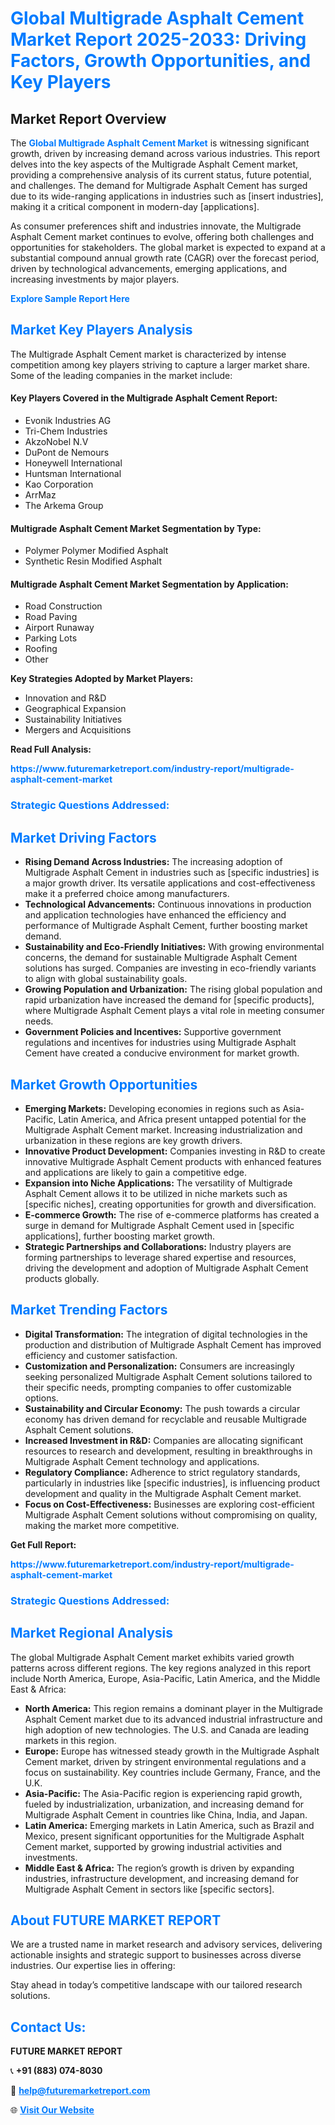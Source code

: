 <h1 style="color: #007BFF;">Global Multigrade Asphalt Cement Market Report 2025-2033: Driving Factors, Growth Opportunities, and Key Players</h1>

<section id="overview">
<h2>Market Report Overview</h2>
<p>The <a href="https://www.futuremarketreport.com/industry-report/multigrade-asphalt-cement-market" style="color: #007BFF; text-decoration: none;"><strong>Global Multigrade Asphalt Cement Market</strong></a> is witnessing significant growth, driven by increasing demand across various industries. This report delves into the key aspects of the Multigrade Asphalt Cement market, providing a comprehensive analysis of its current status, future potential, and challenges. The demand for Multigrade Asphalt Cement has surged due to its wide-ranging applications in industries such as [insert industries], making it a critical component in modern-day [applications].</p>
<p>As consumer preferences shift and industries innovate, the Multigrade Asphalt Cement market continues to evolve, offering both challenges and opportunities for stakeholders. The global market is expected to expand at a substantial compound annual growth rate (CAGR) over the forecast period, driven by technological advancements, emerging applications, and increasing investments by major players.</p>
</section>

<section id="overview">
<p><a href="https://www.futuremarketreport.com/request-sample/reportId=93139" style="color: #007BFF; text-decoration: none;"><strong>Explore Sample Report Here</strong></a></p>
</section>

<section id="key-players">
<h2 style="color: #007BFF;">Market Key Players Analysis</h2>
<p>The Multigrade Asphalt Cement market is characterized by intense competition among key players striving to capture a larger market share. Some of the leading companies in the market include:</p>
<h4>Key Players Covered in the Multigrade Asphalt Cement Report:</h4>
<ul><li>Evonik Industries AG</li><li>Tri-Chem Industries</li><li>AkzoNobel N.V</li><li>DuPont de Nemours</li><li>Honeywell International</li><li>Huntsman International</li><li>Kao Corporation</li><li>ArrMaz</li><li>The Arkema Group</li></ul>
<h4>Multigrade Asphalt Cement Market Segmentation by Type:</h4>
<ul><li>Polymer Polymer Modified Asphalt</li><li>Synthetic Resin Modified Asphalt</li></ul>

<h4>Multigrade Asphalt Cement Market Segmentation by Application:</h4>
<ul><li>Road Construction</li><li>Road Paving</li><li>Airport Runaway</li><li>Parking Lots</li><li>Roofing</li><li>Other</li></ul>
<p><strong>Key Strategies Adopted by Market Players:</strong></p>
<ul>
<li>Innovation and R&D</li>
<li>Geographical Expansion</li>
<li>Sustainability Initiatives</li>
<li>Mergers and Acquisitions</li>
</ul>
</section>

<section>
<p><strong>Read Full Analysis: </strong></p><a href="https://www.futuremarketreport.com/industry-report/multigrade-asphalt-cement-market" style="color: #007BFF; text-decoration: none;"><strong>https://www.futuremarketreport.com/industry-report/multigrade-asphalt-cement-market</strong></a>
<h3 style="color: #007BFF;">Strategic Questions Addressed:</h3>
</section>

<section id="driving-factors">
<h2 style="color: #007BFF;">Market Driving Factors</h2>
<ul>
<li><strong>Rising Demand Across Industries:</strong> The increasing adoption of Multigrade Asphalt Cement in industries such as [specific industries] is a major growth driver. Its versatile applications and cost-effectiveness make it a preferred choice among manufacturers.</li>
<li><strong>Technological Advancements:</strong> Continuous innovations in production and application technologies have enhanced the efficiency and performance of Multigrade Asphalt Cement, further boosting market demand.</li>
<li><strong>Sustainability and Eco-Friendly Initiatives:</strong> With growing environmental concerns, the demand for sustainable Multigrade Asphalt Cement solutions has surged. Companies are investing in eco-friendly variants to align with global sustainability goals.</li>
<li><strong>Growing Population and Urbanization:</strong> The rising global population and rapid urbanization have increased the demand for [specific products], where Multigrade Asphalt Cement plays a vital role in meeting consumer needs.</li>
<li><strong>Government Policies and Incentives:</strong> Supportive government regulations and incentives for industries using Multigrade Asphalt Cement have created a conducive environment for market growth.</li>
</ul>
</section>

<section id="growth-opportunities">
<h2 style="color: #007BFF;">Market Growth Opportunities</h2>
<ul>
<li><strong>Emerging Markets:</strong> Developing economies in regions such as Asia-Pacific, Latin America, and Africa present untapped potential for the Multigrade Asphalt Cement market. Increasing industrialization and urbanization in these regions are key growth drivers.</li>
<li><strong>Innovative Product Development:</strong> Companies investing in R&D to create innovative Multigrade Asphalt Cement products with enhanced features and applications are likely to gain a competitive edge.</li>
<li><strong>Expansion into Niche Applications:</strong> The versatility of Multigrade Asphalt Cement allows it to be utilized in niche markets such as [specific niches], creating opportunities for growth and diversification.</li>
<li><strong>E-commerce Growth:</strong> The rise of e-commerce platforms has created a surge in demand for Multigrade Asphalt Cement used in [specific applications], further boosting market growth.</li>
<li><strong>Strategic Partnerships and Collaborations:</strong> Industry players are forming partnerships to leverage shared expertise and resources, driving the development and adoption of Multigrade Asphalt Cement products globally.</li>
</ul>
</section>

<section id="trending-factors">
<h2 style="color: #007BFF;">Market Trending Factors</h2>
<ul>
<li><strong>Digital Transformation:</strong> The integration of digital technologies in the production and distribution of Multigrade Asphalt Cement has improved efficiency and customer satisfaction.</li>
<li><strong>Customization and Personalization:</strong> Consumers are increasingly seeking personalized Multigrade Asphalt Cement solutions tailored to their specific needs, prompting companies to offer customizable options.</li>
<li><strong>Sustainability and Circular Economy:</strong> The push towards a circular economy has driven demand for recyclable and reusable Multigrade Asphalt Cement solutions.</li>
<li><strong>Increased Investment in R&D:</strong> Companies are allocating significant resources to research and development, resulting in breakthroughs in Multigrade Asphalt Cement technology and applications.</li>
<li><strong>Regulatory Compliance:</strong> Adherence to strict regulatory standards, particularly in industries like [specific industries], is influencing product development and quality in the Multigrade Asphalt Cement market.</li>
<li><strong>Focus on Cost-Effectiveness:</strong> Businesses are exploring cost-efficient Multigrade Asphalt Cement solutions without compromising on quality, making the market more competitive.</li>
</ul>
</section>

<section>
<p><strong>Get Full Report: </strong></p><a href="https://www.futuremarketreport.com/industry-report/multigrade-asphalt-cement-market" style="color: #007BFF; text-decoration: none;"><strong>https://www.futuremarketreport.com/industry-report/multigrade-asphalt-cement-market</strong></a>
<h3 style="color: #007BFF;">Strategic Questions Addressed:</h3>
</section>


<section id="regional-analysis">
<h2 style="color: #007BFF;">Market Regional Analysis</h2>
<p>The global Multigrade Asphalt Cement market exhibits varied growth patterns across different regions. The key regions analyzed in this report include North America, Europe, Asia-Pacific, Latin America, and the Middle East & Africa:</p>
<ul>
<li><strong>North America:</strong> This region remains a dominant player in the Multigrade Asphalt Cement market due to its advanced industrial infrastructure and high adoption of new technologies. The U.S. and Canada are leading markets in this region.</li>
<li><strong>Europe:</strong> Europe has witnessed steady growth in the Multigrade Asphalt Cement market, driven by stringent environmental regulations and a focus on sustainability. Key countries include Germany, France, and the U.K.</li>
<li><strong>Asia-Pacific:</strong> The Asia-Pacific region is experiencing rapid growth, fueled by industrialization, urbanization, and increasing demand for Multigrade Asphalt Cement in countries like China, India, and Japan.</li>
<li><strong>Latin America:</strong> Emerging markets in Latin America, such as Brazil and Mexico, present significant opportunities for the Multigrade Asphalt Cement market, supported by growing industrial activities and investments.</li>
<li><strong>Middle East & Africa:</strong> The region’s growth is driven by expanding industries, infrastructure development, and increasing demand for Multigrade Asphalt Cement in sectors like [specific sectors].</li>
</ul>
</section>

<footer>
<h2 style="color: #007BFF;">About FUTURE MARKET REPORT</h2>
<p>We are a trusted name in market research and advisory services, delivering actionable insights and strategic support to businesses across diverse industries. Our expertise lies in offering:</p>

<p>Stay ahead in today’s competitive landscape with our tailored research solutions.</p>

<h2 style="color: #007BFF;">Contact Us:</h2>
<p><strong>FUTURE MARKET REPORT</strong></p>
<p>📞 <strong>+91 (883) 074-8030</strong></p>
<p>📧 <strong><a href="mailto:help@futuremarketreport.com" style="color: #007BFF;">help@futuremarketreport.com</a></strong></p>
<p>🌐 <strong><a href="https://www.futuremarketreport.com/" style="color: #007BFF;">Visit Our Website</a></strong></p>
</footer>
